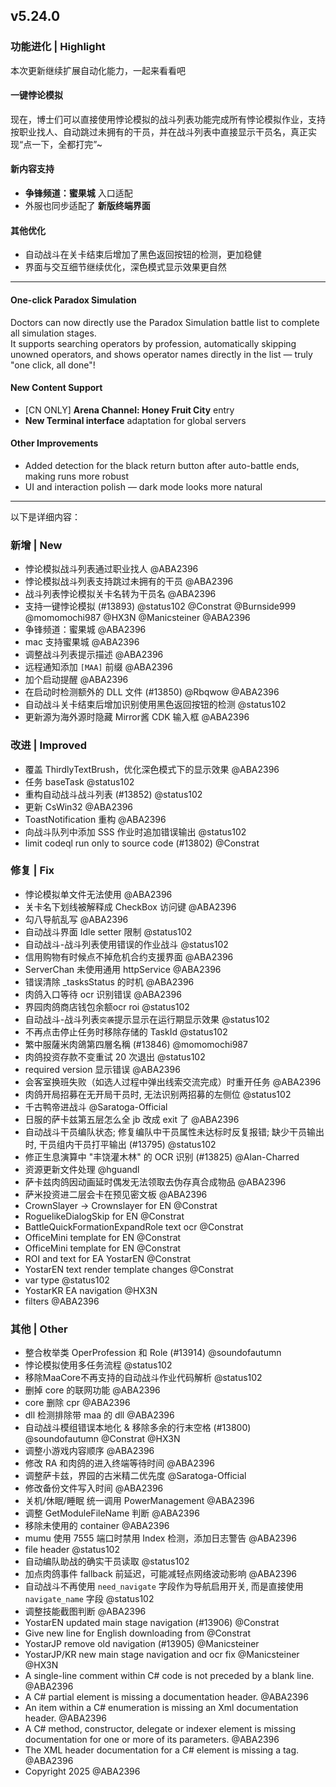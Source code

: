 ## v5.24.0

### 功能进化 | Highlight

本次更新继续扩展自动化能力，一起来看看吧

#### 一键悖论模拟

现在，博士们可以直接使用悖论模拟的战斗列表功能完成所有悖论模拟作业，支持按职业找人、自动跳过未拥有的干员，并在战斗列表中直接显示干员名，真正实现“点一下，全都打完”~

#### 新内容支持

- **争锋频道：蜜果城** 入口适配
- 外服也同步适配了 **新版终端界面**

#### 其他优化

- 自动战斗在关卡结束后增加了黑色返回按钮的检测，更加稳健
- 界面与交互细节继续优化，深色模式显示效果更自然

----

#### One-click Paradox Simulation

Doctors can now directly use the Paradox Simulation battle list to complete all simulation stages.  
It supports searching operators by profession, automatically skipping unowned operators, and shows operator names directly in the list — truly "one click, all done"!  

#### New Content Support

- [CN ONLY] **Arena Channel: Honey Fruit City** entry  
- **New Terminal interface** adaptation for global servers  

#### Other Improvements

- Added detection for the black return button after auto-battle ends, making runs more robust  
- UI and interaction polish — dark mode looks more natural

----

以下是详细内容：

### 新增 | New

* 悖论模拟战斗列表通过职业找人 @ABA2396
* 悖论模拟战斗列表支持跳过未拥有的干员 @ABA2396
* 战斗列表悖论模拟关卡名转为干员名 @ABA2396
* 支持一键悖论模拟 (#13893) @status102 @Constrat @Burnside999 @momomochi987 @HX3N @Manicsteiner @ABA2396
* 争锋频道：蜜果城 @ABA2396
* mac 支持蜜果城 @ABA2396
* 调整战斗列表提示描述 @ABA2396
* 远程通知添加 `[MAA]` 前缀 @ABA2396
* 加个启动提醒 @ABA2396
* 在启动时检测额外的 DLL 文件 (#13850) @Rbqwow @ABA2396
* 自动战斗关卡结束后增加识别使用黑色返回按钮的检测 @status102
* 更新源为海外源时隐藏 Mirror酱 CDK 输入框 @ABA2396

### 改进 | Improved

* 覆盖 ThirdlyTextBrush，优化深色模式下的显示效果 @ABA2396
* 任务 baseTask @status102
* 重构自动战斗战斗列表 (#13852) @status102
* 更新 CsWin32 @ABA2396
* ToastNotification 重构 @ABA2396
* 向战斗队列中添加 SSS 作业时追加错误输出 @status102
* limit codeql run only to source code (#13802) @Constrat

### 修复 | Fix

* 悖论模拟单文件无法使用 @ABA2396
* 关卡名下划线被解释成 CheckBox 访问键 @ABA2396
* 勾八导航乱写 @ABA2396
* 自动战斗界面 Idle setter 限制 @status102
* 自动战斗-战斗列表使用错误的作业战斗 @status102
* 信用购物有时候点不掉危机合约支援界面 @ABA2396
* ServerChan 未使用通用 httpService @ABA2396
* 错误清除 _tasksStatus 的时机 @ABA2396
* 肉鸽入口等待 ocr 识别错误 @ABA2396
* 界园肉鸽商店钱包余额ocr roi @status102
* 自动战斗-战斗列表`突袭`提示显示在运行期显示效果 @status102
* 不再点击停止任务时移除存储的 TaskId @status102
* 繁中服薩米肉鴿第四層名稱 (#13846) @momomochi987
* 肉鸽投资存款不变重试 20 次退出 @status102
* required version 显示错误 @ABA2396
* 会客室换班失败（如选人过程中弹出线索交流完成）时重开任务 @ABA2396
* 肉鸽开局招募在无开局干员时, 无法识别两招募的左侧位 @status102
* 千古鸭帝进战斗 @Saratoga-Official
* 日服的萨卡兹第五层怎么全 jb 改成 exit 了 @ABA2396
* 自动战斗干员编队状态; 修复编队中干员属性未达标时反复报错; 缺少干员输出时, 干员组内干员打平输出 (#13795) @status102
* 修正生息演算中 "丰饶灌木林" 的 OCR 识别 (#13825) @Alan-Charred
* 资源更新文件处理 @hguandl
* 萨卡兹肉鸽因动画延时偶发无法领取去伪存真合成物品 @ABA2396
* 萨米投资进二层会卡在预见密文板 @ABA2396
* CrownSlayer -> Crownslayer for EN @Constrat
* RoguelikeDialogSkip for EN @Constrat
* BattleQuickFormationExpandRole text ocr @Constrat
* OfficeMini template for EN @Constrat
* OfficeMini template for EN @Constrat
* ROI and text for EA YostarEN @Constrat
* YostarEN text render template changes @Constrat
* var type @status102
* YostarKR EA navigation @HX3N
* filters @ABA2396

### 其他 | Other

* 整合枚举类 OperProfession 和 Role (#13914) @soundofautumn
* 悖论模拟使用多任务流程 @status102
* 移除MaaCore不再支持的自动战斗作业代码解析 @status102
* 删掉 core 的联网功能 @ABA2396
* core 删除 cpr @ABA2396
* dll 检测排除带 maa 的 dll @ABA2396
* 自动战斗模组错误本地化 & 移除多余的行末空格 (#13800) @soundofautumn @Constrat @HX3N
* 调整小游戏内容顺序 @ABA2396
* 修改 RA 和肉鸽的进入终端等待时间 @ABA2396
* 调整萨卡兹，界园的古米精二优先度 @Saratoga-Official
* 修改备份文件写入时间 @ABA2396
* 关机/休眠/睡眠 统一调用 PowerManagement @ABA2396
* 调整 GetModuleFileName 判断 @ABA2396
* 移除未使用的 container @ABA2396
* mumu 使用 7555 端口时禁用 Index 检测，添加日志警告 @ABA2396
* file header @status102
* 自动编队助战的确实干员读取 @status102
* 加点肉鸽事件 fallback 前延迟，可能减轻点网络波动影响 @ABA2396
* 自动战斗不再使用 `need_navigate` 字段作为导航启用开关, 而是直接使用 `navigate_name` 字段 @status102
* 调整技能截图判断 @ABA2396
* YostarEN updated main stage navigation (#13906) @Constrat
* Give new line for English downloading from @Constrat
* YostarJP remove old navigation (#13905) @Manicsteiner
* YostarJP/KR new main stage navigation and ocr fix @Manicsteiner @HX3N
* A single-line comment within C# code is not preceded by a blank line. @ABA2396
* A C# partial element is missing a documentation header. @ABA2396
* An item within a C# enumeration is missing an Xml documentation header. @ABA2396
* A C# method, constructor, delegate or indexer element is missing documentation for one or more of its parameters. @ABA2396
* The XML header documentation for a C# element is missing a tag. @ABA2396
* Copyright 2025 @ABA2396
